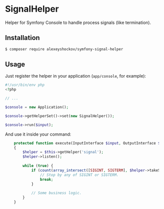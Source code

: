 # SignalHelper

Helper for Symfony Console to handle process signals (like termination).

## Installation

```bash
$ composer require alexeyshockov/symfony-signal-helper
```

## Usage

Just register the helper in your application (`app/console`, for example):
```php
#!/usr/bin/env php
<?php

// ...

$console = new Application();

$console->getHelperSet()->set(new SignalHelper());

$console->run($input);
```

And use it inside your command:

```php
    protected function execute(InputInterface $input, OutputInterface $output)
    {
        $helper = $this->getHelper('signal');
        $helper->listen();
        
        while (true) {
            if (count(array_intersect([SIGINT, SIGTERM], $helper->takeSignals())) > 0) {
                // Stop by any of SIGINT or SIGTERM.
                break;
            }
            
            // Some business logic.
        }
    }
```
